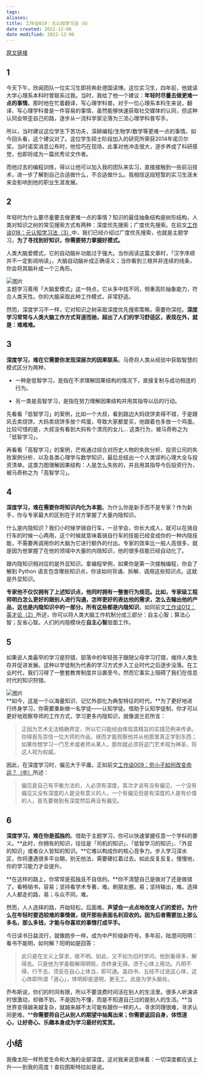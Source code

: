 ```yaml
---
tags: 
aliases: 
title: 工作谈019：元认知学习法（4）
date created: 2022-12-06
date modified: 2022-12-06
---
```


[原文链接](https://mp.weixin.qq.com/s?__biz=MzA3MzM0MjUyMQ==&mid=2652149239&idx=1&sn=aac4a6eadc3b9390455206df7c9a1543&chksm=84f0bea1b38737b78d33dc8ad02ad2443ca69002bf068ac76ecc83b246ad4f5efbf5269e3065&cur_album_id=1348201207822860288&scene=189#wechat_redirect)

## 1

今天下午，欣闻团队一位实习生即将奔赴德国读博。这位实习生，四年前，他就读大学心理系本科时曾联系过我。当时，我给了他一个建议：**年轻时尽量去做更难一点的事情**。那时他在忙着翻译，写心理学科普。对于一位心理系本科生来说，翻译、写心理学科普是一件容易的事情，虽然能够快速获取社交媒体的认同，但这种认同会带歪自己的路，逐步从一流科学家沦落为三流心理学科普写手。

所以，当时建议这位学生下苦功夫，深耕编程/生物学/数学等更难一点的事情。如今回头看，这个建议对了。这位学生硕士阶段加入的研究所荣获2014年诺贝尔奖。当时诺奖消息公布时，他恰巧在现场，此事对他冲击很大，逐步养成了科研感觉，也即将成为一篇优秀论文作者。

而他过去的编程训练，得以让他可以加入我的团队来实习，直接接触到一些前沿技术，进一步了解到自己合适做什么，不合适做什么。我相信这段短暂的实习生涯未来会影响到他的职业生涯发展。

## 2

年轻时为什么要尽量要去做更难一点的事情？知识的最佳抽象结构是树形结构，人类对知识之树的常见搜索方式有两种：深度优先搜索；广度优先搜索。在前文[工作谈018：元认知学习法（3）](http://mp.weixin.qq.com/s?__biz=MzA3MzM0MjUyMQ==&mid=2652149235&idx=1&sn=c1f678d649fae0ebc25380fd041e5cb7&scene=21#wechat_redirect)中，我们已经介绍过广度优先搜索，也就是主题学习，**为了寻找到好知识，你需要努力掌握好模式。**

人类大脑爱模式，它的自动脑补功能过于强大。当你阅读这篇文章时，「汉字序顺并不一定影阅响读」，大脑自动脑补成正确语义；当你看到三根并非连续的线条，你会将其脑补成一个三角形。

![图片](http://mmbiz.qpic.cn/mmbiz/l3Oo0icr0VH2je4eWYERpvPuvw1vPVp6bcXS7E5NW3Qqw9kEibbw0eF9SLfg5y7Z0ic2J6n3icqyyFdRapwRqTicTsw/640?wx_fmt=png&wxfrom=5&wx_lazy=1&wx_co=1)  
主题学习善用「大脑爱模式」这一特点，它从多中找不同，侧重高阶抽象能力，符合人类天性。你的大脑采取此种工作模式，非常舒适。

然而，深度学习不一样，它对知识之树采取深度优先搜索策略，需要你深挖。**深度学习常常与人类大脑工作方式背道而驰，超出了人们的学习舒适区，表现在外，就是：难难难。**

## 3

**深度学习，难在它需要你发现深层次的因果联系**。马奇将人类从经验中获取智慧的模式区分为两种，

-   一种是低智学习，是指在不求理解因果结构的情况下，直接复制与成功相连的行为。
    
-   另一类是高智学习，是指在努力理解因果结构并用其指导以后的行动。
    

先看看「低智学习」的案例，比如一个大叔，看到路边大妈烧饼卖得不错，于是跟风去卖烧饼。大妈卖烧饼多放个鸡蛋，导致大家都爱买，他跟着也多放一个鸡蛋。比较可惜的是，大叔没有看到大妈有个漂亮的女儿… 这类行为，被马奇称之为「低智学习」。

再看看「高智学习」的案例，芒格通过综合对历史人物的失败分析、投资公司的失败案例分析、以及各类心理学与数学知识，最后总结出一个人类误判心理大全与投资清单。这类力图理解因果结构：人是怎么失败的，并且用其指导今后投资行为，被马奇称之为「高智学习」。

## 4

**深度学习，难在需要你将知识内化为本能**。为什么你是新手而不是专家？作为新手，你与专家最大的区别在于对方掌握了大量内隐知识。

什么是内隐知识？我们小时候学骑自行车，一旦学会，你长大成人，就可以在骑自行车的时候一心两用，这个时候就意味着骑自行车的技能已经变成你的一种内隐技能，不需要再调用你的大脑为它进行额外的付出。专家的效率比一般人高很多，就是因为他掌握了在他的领域中大量的内隐知识，他的很多技能已经自动化了。

跟内隐知识相对应的是外显知识。拿编程举例，如果你是第一次接触编程，你会了解到 Python 语言包含哪些知识点，你该如何背诵、拆解、调用这些知识点。这就是外显知识。

**专家他不仅仅拥有了上述知识点，他同时拥有一整套行为规范。**比如，专家级工程师明白怎么更好的跟别人进行沟通，怎样更好的表达他的需求，怎么去输出他的产品，这也是内隐知识中的一部分。所有这些都是**内隐知识**。如同前文[工作谈012：英才论（2）](http://mp.weixin.qq.com/s?__biz=MzA3MzM0MjUyMQ==&mid=2652149211&idx=1&sn=dee270ee30fbf6dfb665de35bf9362a2&scene=21#wechat_redirect)所述，你可以将人类大脑工作机制分成三部分：自主心智；算法心智；反省心智。人们的内隐模块在**自主心智**层面工作。

## 5

如果说⼈类最早的学习是狩猎，部落中的年轻孩子跟随⽗母学习打猎，维持人类生存并促进发展。这种以学徒制为代表的学习方式步⼊⼯业时代之后逐步没落。在工业时代，我们习得了一整套教育制度并沿袭至今。然而它事实上阻碍了我们在信息时代的知识狩猎。

![图片](http://mmbiz.qpic.cn/mmbiz/l3Oo0icr0VH2je4eWYERpvPuvw1vPVp6bBALDTmMLgCUJVsyPDibK6FBmMu9ya5ULE9VkdR4BaB6hLlz78zxLY9w/640?wx_fmt=jpeg&wxfrom=5&wx_lazy=1&wx_co=1)  
**如今，这是一个以海量知识、记忆外部化为典型特征的时代。**为了更好地进行终⾝学习，你需要重新做一名学徒——认知学徒。借助于认知学徒制，你才可以更好地观察导师的工作方式，学习更多内隐知识，就像波兰尼所言：

> 正因为艺术无法精确界定，所以它只能经由体现其精旨的实践范例来传承。你得首先崇信一位大师的作品，继而才能观察他并从他那里真正学到东西；如果你想学习一门艺术或者师从某人，那你就必须将这门艺术视为神圣，将这人视为权威。

因此，在深度学习时，偏见大于平庸。正如前文[工作谈009：穷小子如何改变命运？（中）](http://mp.weixin.qq.com/s?__biz=MzA3MzM0MjUyMQ==&mid=2652149191&idx=1&sn=bbec390541cc7ba1d1b3a63e135c20cf&scene=21#wechat_redirect)所述：

> 偏见是自己有平衡方法的，人必须有深度，其次才谈有没有偏见，一个没有偏见又没有深度的人是没有意义的人，一个有偏见但是有深度的人是有价值的人，首先要做到有深度然后再没有偏见。

## 6

**深度学习，难在你是孤独的**。借助于主题学习，你可以快速掌握任意一个学科的要义。**此时，你拥有的知识，往往是「司机的知识」、「低智学习的知识」、「外显的知识」或者众人皆知的知识。**它难以构成你的核心竞争力。步入学习深水区，你将遭遇很多平台期，别无他法，需要硬扛着过去。如此反复反复。慢慢地，你的学习能力才会提升。

**在这样的路上，你常常是孤独且不自信的。**你不清楚自己是做对了还是做错了。看畅销书，容易；坚持看学术专著，难。刷朋友圈，易；坚持输出，难。选择人人都走的路，易；与众不同，难。

然而，人人选择的路，开始轻松，后面难。**声望会一点点地改变人们的爱好。为什么在年轻时要选较难的事情做，绕开那些表面名利双收的。因为后者需要加上那么多名，那么多钱，才能与你喜欢的事情打成平手。**

今日读书日益流行，就像跑步一样，成为中产阶级新符号。多年前，陆澄问阳明：看书不能明，如何解？阳明如是回答：

> 此只是在文义上穿求，故不明。如此，又不如为旧时学问。他到看得多，解得去。只是他为学虽极解得明晓，亦终身无得。须于心体上用功。凡明不得，行不去，须反在自心上体当，即可通。盖四书、五经不过说这心体，这心体即所谓「道心」，体明即是道明，更无工。此是为学头脑处。

乔布斯说，你们的时间有限，所以不要浪费时间活在别人的生活里。很多人听演讲时很激动，却做不到。不是因为不懂，而是不知道自己过的是别人的生活。**当世界变得越来越复杂，就越来越不太可能有跟你一样的人。寻求同理很难，寻求认同更难。****你需要将自己从别人的期望中抽离出来；你需要返回自身，体悟道心，让好奇心、乐趣本身成为学习最好的奖赏。**

## 小结

我像太阳一样热爱生命和大海的全部深度。这对我来说意味着：一切深度都应该上升——到我的高度！查拉图斯特拉如是说。

